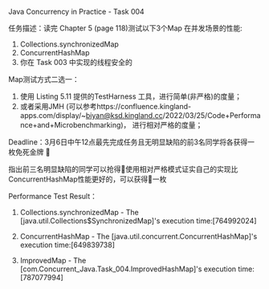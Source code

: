 Java Concurrency in Practice - Task 004

任务描述：读完 Chapter 5 (page 118)测试以下3个Map 在并发场景的性能:
1. Collections.synchronizedMap
2. ConcurrentHashMap
3. 你在 Task 003 中实现的线程安全的 

Map测试方式二选一：
1. 使用 Listing 5.11 提供的TestHarness 工具，进行简单(非严格)的度量；
2. 或者采用JMH (可以参考https://confluence.kingland-apps.com/display/~biyan@ksd.kingland.cc/2022/03/25/Code+Performance+and+Microbenchmarking)， 进行相对严格的度量；

Deadline：3月6日中午12点最先完成任务且无明显缺陷的前3名同学将各获得一枚免死金牌 🏅️

指出前三名明显缺陷的同学可以抢得🏅️使用相对严格模式证实自己的实现比 ConcurrentHashMap性能更好的，可以获得🏅️一枚

Performance Test Result：
1.  Collections.synchronizedMap - 
The [java.util.Collections$SynchronizedMap]'s execution time:[764992024]

2. ConcurrentHashMap - The [java.util.concurrent.ConcurrentHashMap]'s execution time:[649839738]

3. ImprovedMap - The [com.Concurrent_Java.Task_004.ImprovedHashMap]'s execution time:[787077994]